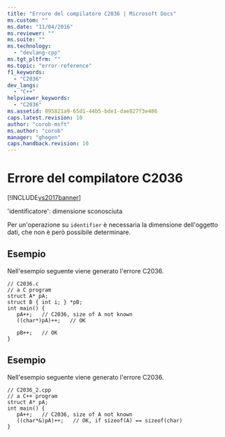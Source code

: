 ```yaml
---
title: "Errore del compilatore C2036 | Microsoft Docs"
ms.custom: ""
ms.date: "11/04/2016"
ms.reviewer: ""
ms.suite: ""
ms.technology: 
  - "devlang-cpp"
ms.tgt_pltfrm: ""
ms.topic: "error-reference"
f1_keywords: 
  - "C2036"
dev_langs: 
  - "C++"
helpviewer_keywords: 
  - "C2036"
ms.assetid: 895821a9-65d1-44b5-bde1-dae827f3e486
caps.latest.revision: 10
author: "corob-msft"
ms.author: "corob"
manager: "ghogen"
caps.handback.revision: 10
---
```

# Errore del compilatore C2036
[!INCLUDE[vs2017banner](../../assembler/inline/includes/vs2017banner.md)]

'identificatore': dimensione sconosciuta  
  
 Per un'operazione su `identifier` è necessaria la dimensione dell'oggetto dati, che non è però possibile determinare.  
  
## Esempio  
 Nell'esempio seguente viene generato l'errore C2036.  
  
```  
// C2036.c  
// a C program  
struct A* pA;  
struct B { int i; } *pB;  
int main() {  
   pA++;   // C2036, size of A not known  
   ((char*)pA)++;   // OK  
  
   pB++;   // OK  
}  
```  
  
## Esempio  
 Nell'esempio seguente viene generato l'errore C2036.  
  
```  
// C2036_2.cpp  
// a C++ program  
struct A* pA;  
int main() {  
   pA++;   // C2036, size of A not known  
   ((char*&)pA)++;   // OK, if sizeof(A) == sizeof(char)  
}  
```